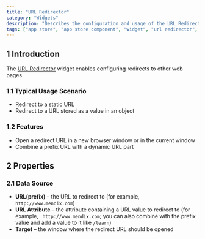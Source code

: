 ```yaml
---
title: "URL Redirector"
category: "Widgets"
description: "Describes the configuration and usage of the URL Redirector widget, which is available in the Mendix App Store."
tags: ["app store", "app store component", "widget", "url redirector", "url", "static", "dynamic", "platform support"]
---
```


## 1 Introduction

The [URL Redirector](https://appstore.home.mendix.com/link/app/113/) widget enables configuring redirects to other web pages.

### 1.1 Typical Usage Scenario

* Redirect to a static URL
* Redirect to a URL stored as a value in an object

### 1.2 Features

* Open a redirect URL in a new browser window or in the current window
* Combine a prefix URL with a dynamic URL part

## 2 Properties

### 2.1 Data Source

* **URL(prefix)** – the URL to redirect to (for example, `http://www.mendix.com`)
* **URL Attribute** – the attribute containing a URL value to redirect to (for example, ` http://www.mendix.com`; you can also combine with the prefix value and add a value to it like `/learn`)
* **Target** – the window where the redirect URL should be opened
